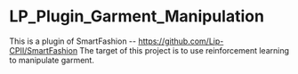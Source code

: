 # LP_Plugin_Garment_Manipulation
This is a plugin of SmartFashion -- https://github.com/Lip-CPII/SmartFashion
The target of this project is to use reinforcement learning to manipulate garment.
